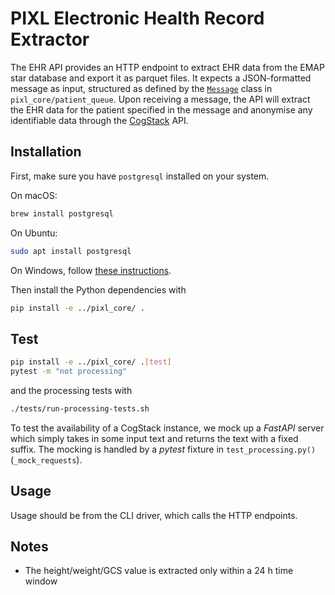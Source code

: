 # PIXL Electronic Health Record Extractor

The EHR API provides an HTTP endpoint to extract EHR data from the EMAP star database and export it
as parquet files. It expects a JSON-formatted message as input, structured as defined by the
[`Message`](../pixl_core/src/core/patient_queue/message.py) class in `pixl_core/patient_queue`.
Upon receiving a message, the API will extract the EHR data for the patient specified in the message
and anonymise any identifiable data through the [CogStack](https://cogstack.org/) API.

## Installation

First, make sure you have `postgresql` installed on your system.

On macOS:

```bash
brew install postgresql
```

On Ubuntu:

```bash
sudo apt install postgresql
```

On Windows, follow [these instructions](https://www.postgresqltutorial.com/postgresql-getting-started/install-postgresql/).

Then install the Python dependencies with

```bash
pip install -e ../pixl_core/ .
```

## Test

```bash
pip install -e ../pixl_core/ .[test]
pytest -m "not processing"
```

and the processing tests with

```bash
./tests/run-processing-tests.sh
```

To test the availability of a CogStack instance, we mock up a *FastAPI* server which simply takes in
some input text and returns the text with a fixed suffix. The mocking is handled by a *pytest* fixture in
`test_processing.py()` (`_mock_requests`).

## Usage

Usage should be from the CLI driver, which calls the HTTP endpoints.

## Notes

- The height/weight/GCS value is extracted only within a 24 h time window
